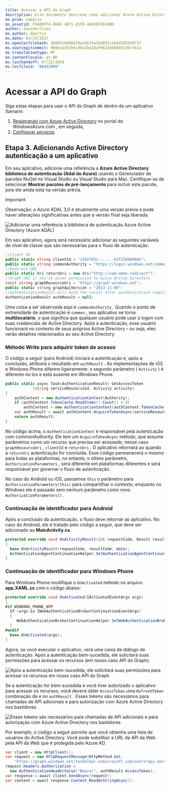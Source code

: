 ```yaml
---
title: Acessar a API do Graph
description: Este documento descreve como adicionar Azure Active Directory autenticação a um aplicativo móvel criado com o Xamarin.
ms.prod: xamarin
ms.assetid: F94A9FF4-068E-4B71-81FE-46920745380D
author: davidortinau
ms.author: daortin
ms.date: 03/23/2017
ms.openlocfilehash: 3b8852b088470a3db74a35d852ce62d2852dd737
ms.sourcegitcommit: 008bcbd37b6c96a7be2baf0633d066931d41f61a
ms.translationtype: MT
ms.contentlocale: pt-BR
ms.lasthandoff: 07/22/2020
ms.locfileid: "86931008"
---
```

# <a name="accessing-the-graph-api"></a>Acessar a API do Graph

Siga estas etapas para usar o API do Graph de dentro de um aplicativo Xamarin:

1. [Registrando com Azure Active Directory](~/cross-platform/data-cloud/active-directory/get-started/register.md) no portal do *WindowsAzure.com* , em seguida,
2. [Configurar serviços](~/cross-platform/data-cloud/active-directory/get-started/configure.md).

## <a name="step-3-adding-active-directory-authentication-to-an-app"></a>Etapa 3. Adicionando Active Directory autenticação a um aplicativo

Em seu aplicativo, adicione uma referência a **Azure Active Directory biblioteca de autenticação (Adal do Azure)** usando o Gerenciador de pacotes NuGet no Visual Studio ou Visual Studio para Mac.
Certifique-se de selecionar **Mostrar pacotes de pré-lançamento** para incluir este pacote, pois ele ainda está na versão prévia.

> [!IMPORTANT]
> Observação: o Azure ADAL 3,0 é atualmente uma versão prévia e pode haver alterações significativas antes que a versão final seja liberada. 

![Adicionar uma referência à biblioteca de autenticação Azure Active Directory (Azure ADAL)](graph-images/06.-adal-nuget-package.jpg)

Em seu aplicativo, agora será necessário adicionar as seguintes variáveis de nível de classe que são necessárias para o fluxo de autenticação.

```csharp
//Client ID
public static string clientId = "25927d3c-.....-63f2304b90de";
public static string commonAuthority = "https://login.windows.net/common"
//Redirect URI
public static Uri returnUri = new Uri("http://xam-demo-redirect");
//Graph URI if you've given permission to Azure Active Directory
const string graphResourceUri = "https://graph.windows.net";
public static string graphApiVersion = "2013-11-08";
//AuthenticationResult will hold the result after authentication completes
AuthenticationResult authResult = null;
```

Uma coisa a ser observada aqui é `commonAuthority` . Quando o ponto de extremidade de autenticação é `common` , seu aplicativo se torna **multilocatário**, o que significa que qualquer usuário pode usar o logon com suas credenciais de Active Directory. Após a autenticação, esse usuário funcionará no contexto de seus próprios Active Directory – ou seja, eles verão detalhes relacionados ao seu Active Directory.

### <a name="write-method-to-acquire-access-token"></a>Método Write para adquirir token de acesso

O código a seguir (para Android) iniciará a autenticação e, após a conclusão, atribuirá o resultado em `authResult` . As implementações de iOS e Windows Phone diferem ligeiramente: o segundo parâmetro ( `Activity` ) é diferente no Ios e está ausente em Windows Phone.

```csharp
public static async Task<AuthenticationResult> GetAccessToken
            (string serviceResourceId, Activity activity)
{
    authContext = new AuthenticationContext(Authority);
    if (authContext.TokenCache.ReadItems().Count() > 0)
        authContext = new AuthenticationContext(authContext.TokenCache.ReadItems().First().Authority);
    var authResult = await authContext.AcquireTokenAsync(serviceResourceId, clientId, returnUri, new AuthorizationParameters(activity));
    return authResult;
}  
```

No código acima, o `AuthenticationContext` é responsável pela autenticação com commonAuthority. Ele tem um `AcquireTokenAsync` método, que assume parâmetros como um recurso que precisa ser acessado, nesse caso `graphResourceUri` , `clientId` e `returnUri` . O aplicativo retornará ao quando a `returnUri` autenticação for concluída. Esse código permanecerá o mesmo para todas as plataformas, no entanto, o último parâmetro, `AuthorizationParameters` , será diferente em plataformas diferentes e será responsável por governar o fluxo de autenticação.

No caso do Android ou iOS, passamos `this` o parâmetro para `AuthorizationParameters(this)` para compartilhar o contexto, enquanto no Windows ele é passado sem nenhum parâmetro como novo `AuthorizationParameters()` .

### <a name="handle-continuation-for-android"></a>Continuação de identificador para Android

Após a conclusão da autenticação, o fluxo deve retornar ao aplicativo. No caso do Android, ele é tratado pelo código a seguir, que deve ser adicionado ao **MainActivity.cs**:

```csharp
protected override void OnActivityResult(int requestCode, Result resultCode, Intent data)
{
  base.OnActivityResult(requestCode, resultCode, data);
  AuthenticationAgentContinuationHelper.SetAuthenticationAgentContinuationEventArgs(requestCode, resultCode, data);
}
```

### <a name="handle-continuation-for-windows-phone"></a>Continuação de identificador para Windows Phone

Para Windows Phone modifique o `OnActivated` método no arquivo **app.XAML.cs** com o código abaixo:

```csharp
protected override void OnActivated(IActivatedEventArgs args)
{
#if WINDOWS_PHONE_APP
  if (args is IWebAuthenticationBrokerContinuationEventArgs)
  {
     WebAuthenticationBrokerContinuationHelper.SetWebAuthenticationBrokerContinuationEventArgs(args as IWebAuthenticationBrokerContinuationEventArgs);
  }
#endif
  base.OnActivated(args);
}
```

Agora, se você executar o aplicativo, verá uma caixa de diálogo de autenticação.
Após a autenticação bem-sucedida, ele solicitará suas permissões para acessar os recursos (em nosso caso API do Graph):

![Após a autenticação bem-sucedida, ele solicitará suas permissões para acessar os recursos em nosso caso API do Graph](graph-images/08.-authentication-flow.jpg)

Se a autenticação for bem-sucedida e você tiver autorizado o aplicativo para acessar os recursos, você deverá obter `AccessToken` uma `RefreshToken` combinação de e no `authResult` . Esses tokens são necessários para chamadas de API adicionais e para autorização com Azure Active Directory nos bastidores.

![Esses tokens são necessários para chamadas de API adicionais e para autorização com Azure Active Directory nos bastidores](graph-images/07.-access-token-for-authentication.jpg)

Por exemplo, o código a seguir permite que você obtenha uma lista de usuários do Active Directory. Você pode substituir a URL da API da Web pela API da Web que é protegida pelo Azure AD.

```csharp
var client = new HttpClient();
var request = new HttpRequestMessage(HttpMethod.Get,
    "https://graph.windows.net/tendulkar.onmicrosoft.com/users?api-version=2013-04-05");
request.Headers.Authorization =
  new AuthenticationHeaderValue("Bearer", authResult.AccessToken);
var response = await client.SendAsync(request);
var content = await response.Content.ReadAsStringAsync();
```
